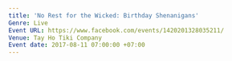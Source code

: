 ```yaml
---
title: 'No Rest for the Wicked: Birthday Shenanigans'
Genre: Live
Event URL: https://www.facebook.com/events/1420201328035211/
Venue: Tay Ho Tiki Company
Event date: 2017-08-11 07:00:00 +07:00
---
```


